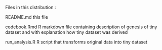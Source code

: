 Files in this distribution :

README.md  this file

codebook.Rmd  R markdown file containing description of genesis of tiny dataset and with explanation how
              tiny dataset was derived
              
              
run_analysis.R   R script that transforms original data into tiny dataset 